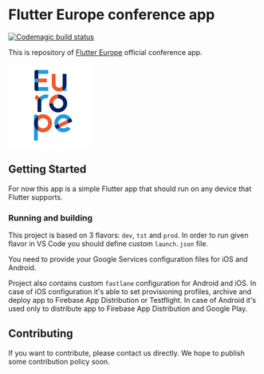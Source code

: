# Flutter Europe conference app

[![Codemagic build status](https://api.codemagic.io/apps/5da4ce9b9f20ef349b12739c/5da4ce9b9f20ef349b12739b/status_badge.svg)](https://codemagic.io/apps/5da4ce9b9f20ef349b12739c/5da4ce9b9f20ef349b12739b/latest_build)

This is repository of [Flutter Europe](https://fluttereurope.dev/) official conference app.

![App Logo](docs/logo.png)

## Getting Started

For now this app is a simple Flutter app that should run on any device that Flutter supports.

### Running and building

This project is based on 3 flavors: `dev`, `tst` and `prod`. In order to run given flavor in VS Code you should define custom `launch.json` file.

You need to provide your Google Services configuration files for iOS and Android.

Project also contains custom `fastlane` configuration for Android and iOS. In case of iOS configuration it's able to set provisioning profiles, archive and deploy app to Firebase App Distribution or Testflight. In case of Android it's used only to distribute app to Firebase App Distribution and Google Play.

## Contributing

If you want to contribute, please contact us directly. We hope to publish some contribution policy soon.
